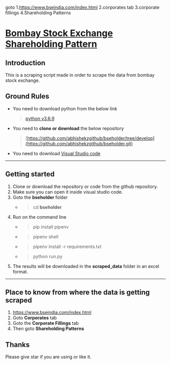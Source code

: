 goto 
1.https://www.bseindia.com/index.html
2.corporates tab
3.corporate fillings
4.Shareholding Patterns



# [Bombay Stock Exchange Shareholding Pattern](https://www.bseindia.com/index.html)

## Introduction

This is a scraping script made in order to scrape the data from bombay stock exchange.


## Ground Rules

-   You need to download  python from the below link
    >[python v3.6.9](https://www.python.org/downloads/)
    
-   You need to  **clone or download** the below repository
    >[https://github.com/abhishekzgithub/bseholder/tree/develop](https://github.com/abhishekzgithub/bseholder.git)

- You need to download [Visual Studio code](https://code.visualstudio.com/download)
    
--------------
 ## Getting started
 1. Clone or download the repository or code from the github repository.
 2. Make sure you can open it inside visual studio code.
 3. Goto the **bseholder** folder
    * > cd **bseholder**
 4. Run on the command line
    * > pip install pipenv
    * > pipenv shell
    * > pipenv install -r requirements.txt
    * > python run.py
 5. The results will be downloaded in the **scraped_data** folder in an excel format.
 
 -------------------
 ## Place to know from where the data is getting scraped
 1. https://www.bseindia.com/index.html
 2. Goto **Corporates** tab
 3. Goto the **Corporate Fillings** tab
 4. Then goto **Shareholding Patterns**

 ## Thanks
 Please give star if you are using or like it.